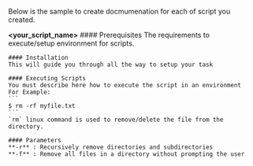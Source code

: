 Below is the sample to create docmumenation for each of script you created.

**<your_script_name>**
	#### Prerequisites
	The requirements to execute/setup environment for scripts.
	
	#### Installation
	This will guide you through all the way to setup your task
	
	#### Executing Scripts
	You must describe here how to execute the script in an environment
	For Example:
	```
	$ rm -rf myfile.txt
	```
	`rm` linux command is used to remove/delete the file from the directory.

	#### Parameters	 
	**-r** : Recursively remove directories and subdirectories  
	**-f** : Remove all files in a directory without prompting the user 